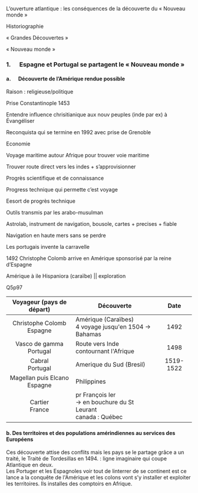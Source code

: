 L’ouverture atlantique : les conséquences de la découverte du « Nouveau monde »

Historiographie

« Grandes Découvertes »

« Nouveau monde »

### 1.      Espagne et Portugal se partagent le « Nouveau monde »

#### a.      Découverte de l’Amérique rendue possible

Raison : religieuse/politique

Prise Constantinople 1453

Entendre influence chrisitianique aux nouv peuples (inde par ex) à Évangéliser

Reconquista qui se termine en 1992 avec prise de Grenoble

Economie

Voyage maritime autour Afrique pour trouver voie maritime

Trouver route direct vers les indes + s’approvisionner

Progrès scientifique et de connaissance

Progress technique qui permette c’est voyage

Eesort de progrès technique

Outils transmis par les arabo-musulman

Astrolab, instrument de navigation, bousole, cartes + precises + fiable

Navigation en haute mers sans se perdre

Les portugais invente la carravelle

1492 Christophe Colomb arrive en Amérique sponsorisé par la reine d’Espagne

Amérique à ile Hispaniora (caraïbe) ­­­|| exploration

Q5p97

| Voyageur (pays de départ) | Découverte | Date |
| :--: | ---- | :--: |
| Christophe Colomb<br>Espagne | Amérique (Caraïbes)<br>4 voyage jusqu'en 1504 -> Bahamas | 1492 |
| Vasco de gamma<br>Portugal | Route vers Inde contournant l'Afrique | 1498 |
| Cabral<br>Portugal | Amerique du Sud (Bresil) | 1519-1522 |
| Magellan puis Elcano<br>Espagne | Philippines |  |
| Cartier<br>France | pr François Ier<br>-> en bouchure du St Leurant<br>canada : Québec |  |

#### b. Des territoires et des populations amérindiennes au services des Européens
Ces découverte attise des conflits mais les pays se le partage grâce a un traité, le Traité de Tordesillas en 1494. : ligne imaginaire qui coupe Atlantique en deux.  
Les Portuger et les Espagnoles voir tout de linterrer de se continent est ce lance a la conquête de l'Amérique et les colons vont s'y installer et exploiter les territoires.
Ils installes des comptoirs en Afrique.
